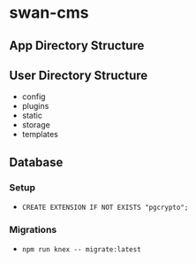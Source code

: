 # swan-cms

## App Directory Structure

## User Directory Structure
- config
- plugins
- static
- storage
- templates

## Database
### Setup
- `CREATE EXTENSION IF NOT EXISTS "pgcrypto";`
### Migrations
- `npm run knex -- migrate:latest`
